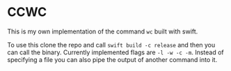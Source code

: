 # CCWC

This is my own implementation of the command `wc` built with swift.

To use this clone the repo and call `swift build -c release` and then you can call the binary. Currently implemented flags are `-l -w -c -m`. Instead of specifying a file you can also pipe the output of another command into it.
